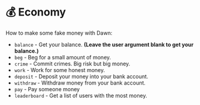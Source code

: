 # 💰 Economy

How to make some fake money with Dawn:

* `balance` - Get your balance. **(Leave the user argument blank to get your balance.)**
* `beg` - Beg for a small amount of money.
* `crime` - Commit crimes. Big risk but big money.
* `work` - Work for some honest money.
* `deposit` - Deposit your money into your bank account.
* `withdraw` - Withdraw money from your bank account.
* `pay` - Pay someone money
* `leaderboard` - Get a list of users with the most money.
